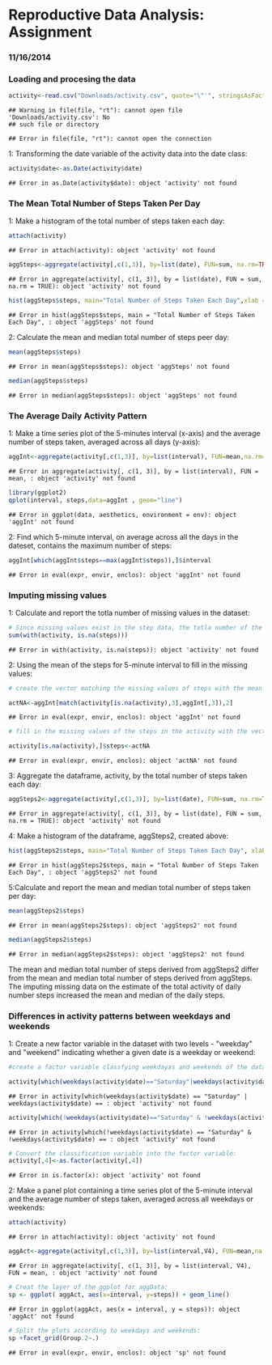 Reproductive Data Analysis: Assignment 
==
### 11/16/2014 



### Loading and procesing the data


```r
activity<-read.csv("Downloads/activity.csv", quote="\"'", stringsAsFactors=F)
```

```
## Warning in file(file, "rt"): cannot open file 'Downloads/activity.csv': No
## such file or directory
```

```
## Error in file(file, "rt"): cannot open the connection
```
1: Transforming the date variable of the activity data into the date class:


```r
activity$date<-as.Date(activity$date)
```

```
## Error in as.Date(activity$date): object 'activity' not found
```

### The Mean Total Number of Steps Taken Per Day

1: Make a histogram of the total number of steps taken each day:

```r
attach(activity)
```

```
## Error in attach(activity): object 'activity' not found
```

```r
aggSteps<-aggregate(activity[,c(1,3)], by=list(date), FUN=sum, na.rm=TRUE)
```

```
## Error in aggregate(activity[, c(1, 3)], by = list(date), FUN = sum, na.rm = TRUE): object 'activity' not found
```

```r
hist(aggSteps$steps, main="Total Number of Steps Taken Each Day",xlab = "Steps")
```

```
## Error in hist(aggSteps$steps, main = "Total Number of Steps Taken Each Day", : object 'aggSteps' not found
```


2: Calculate the mean and median total number of steps peer day:

```r
mean(aggSteps$steps)
```

```
## Error in mean(aggSteps$steps): object 'aggSteps' not found
```

```r
median(aggSteps$steps)
```

```
## Error in median(aggSteps$steps): object 'aggSteps' not found
```

### The Average Daily Activity Pattern
1: Make a time series plot of the 5-minutes interval (x-axis) and the average number of steps taken, averaged across all days (y-axis):

```r
aggInt<-aggregate(activity[,c(1,3)], by=list(interval), FUN=mean,na.rm=T)
```

```
## Error in aggregate(activity[, c(1, 3)], by = list(interval), FUN = mean, : object 'activity' not found
```

```r
library(ggplot2)
qplot(interval, steps,data=aggInt , geom="line")
```

```
## Error in ggplot(data, aesthetics, environment = env): object 'aggInt' not found
```

2: Find which 5-minute interval, on average across all the days in the dateset, contains the maximum number of steps:


```r
aggInt[which(aggInt$steps==max(aggInt$steps)),]$interval
```

```
## Error in eval(expr, envir, enclos): object 'aggInt' not found
```

### Imputing missing values

1: Calculate and report the totla number of missing values in the dataset:


```r
# Since missing values exist in the step data, the totla number of the missing value can be derived from this variable:
sum(with(activity, is.na(steps)))
```

```
## Error in with(activity, is.na(steps)): object 'activity' not found
```

2: Using the mean of the steps for 5-minute interval to fill in the missing values: 


```r
# create the vector matching the missing values of steps with the mean values of the steps for 5-minute interval:

actNA<-aggInt[match(activity[is.na(activity),3],aggInt[,3]),2]
```

```
## Error in eval(expr, envir, enclos): object 'aggInt' not found
```

```r
# fill in the missing values of the steps in the activity with the vector, actNA, creatd above:

activity[is.na(activity),]$steps<-actNA
```

```
## Error in eval(expr, envir, enclos): object 'actNA' not found
```

3: Aggregate the dataframe, activity, by the total number of steps taken each day: 

```r
aggSteps2<-aggregate(activity[,c(1,3)], by=list(date), FUN=sum, na.rm=TRUE)
```

```
## Error in aggregate(activity[, c(1, 3)], by = list(date), FUN = sum, na.rm = TRUE): object 'activity' not found
```

4: Make a histogram of the dataframe, aggSteps2, created above:

```r
hist(aggSteps2$steps, main="Total Number of Steps Taken Each Day", xlab="Steps")
```

```
## Error in hist(aggSteps2$steps, main = "Total Number of Steps Taken Each Day", : object 'aggSteps2' not found
```

5:Calculate and report the mean and median total number of steps taken per day: 

```r
mean(aggSteps2$steps)
```

```
## Error in mean(aggSteps2$steps): object 'aggSteps2' not found
```

```r
median(aggSteps2$steps)
```

```
## Error in median(aggSteps2$steps): object 'aggSteps2' not found
```

The mean and median total number of steps derived from aggSteps2 differ from the mean and median total number of steps derived from  aggSteps. The imputing missing data on the estimate of the total activity of daily number steps increased the mean and median of the daily steps. 

### Differences in activity patterns between weekdays and weekends

1: Create a new factor variable in the dataset with two levels - "weekday" and "weekend" indicating whether a given date is a weekday or weekend:


```r
#create a factor variable classfying weekdayas and weekends of the dataframe, activity:

activity[which(weekdays(activity$date)=="Saturday"|weekdays(activity$date)=="Sunday"),4]<-"weekends"
```

```
## Error in activity[which(weekdays(activity$date) == "Saturday" | weekdays(activity$date) == : object 'activity' not found
```

```r
activity[which(!weekdays(activity$date)=="Saturday" & !weekdays(activity$date)=="Sunday"),4]<-"weekdays"
```

```
## Error in activity[which(!weekdays(activity$date) == "Saturday" & !weekdays(activity$date) == : object 'activity' not found
```

```r
# Convert the classification variable into the factor variable: 
activity[,4]<-as.factor(activity[,4])
```

```
## Error in is.factor(x): object 'activity' not found
```

2: Make a panel plot containing a time series plot of the 5-minute interval and the average number of steps taken, averaged across all weekdays or weekends:


```r
attach(activity)
```

```
## Error in attach(activity): object 'activity' not found
```

```r
aggAct<-aggregate(activity[,c(1,3)], by=list(interval,V4), FUN=mean,na.rm=T)
```

```
## Error in aggregate(activity[, c(1, 3)], by = list(interval, V4), FUN = mean, : object 'activity' not found
```

```r
# Creat the layer of the ggplot for aggData:
sp <- ggplot( aggAct, aes(x=interval, y=steps)) + geom_line()
```

```
## Error in ggplot(aggAct, aes(x = interval, y = steps)): object 'aggAct' not found
```

```r
# Split the plots according to weekdays and weekends:
sp +facet_grid(Group.2~.)
```

```
## Error in eval(expr, envir, enclos): object 'sp' not found
```

